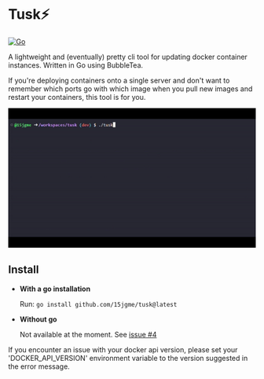 # Tusk⚡
[![Go](https://github.com/15jgme/tusk/actions/workflows/go.yml/badge.svg)](https://github.com/15jgme/tusk/actions/workflows/go.yml)

A lightweight and (eventually) pretty cli tool for updating docker container instances. Written in Go using BubbleTea.

If you're deploying containers onto a single server and don't want to remember which ports go with which image when you pull new images and restart your containers, this tool is for you.

![image](resources/tuskDemo.gif)

## Install
- **With a go installation**

  Run: `go install github.com/15jgme/tusk@latest`
- **Without go**

    Not available at the moment. See [issue #4](https://github.com/15jgme/tusk/issues/4)
    
If you encounter an issue with your docker api version, please set your 'DOCKER_API_VERSION' environment variable to the version suggested in the error message.
